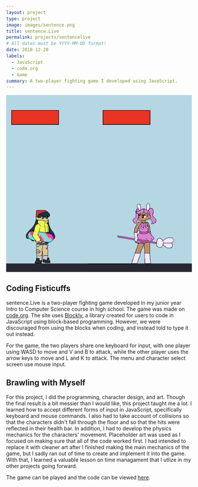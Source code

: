```yaml
---
layout: project
type: project
image: images/sentence.png
title: sentence.Live
permalink: projects/sentencelive
# All dates must be YYYY-MM-DD format!
date: 2018-12-20
labels:
  - JavaScript
  - code.org
  - Game
summary: A two-player fighting game I developed using JavaScript.
---
```


<img class="ui medium right floated rounded image" src="../images/standoff.png">

## Coding Fisticuffs 
sentence.Live is a two-player fighting game developed in my junior year Intro to Computer Science course in high school. The game was made on [code.org](https://code.org/). The site uses [Blockly](https://developers.google.com/blockly), a library created for users to code in JavaScript using block-based programming. However, we were discouraged from using the blocks when coding, and instead told to type it out instead.

For the game, the two players share one keyboard for input, with one player using WASD to move and V and B to attack, while the other player uses the arrow keys to move and L and K to attack. The menu and character select screen use mouse input. 

## Brawling with Myself
For this project, I did the programming, character design, and art. Though the final result is a bit messier than I would like, this project taught me a lot. I learned how to accept different forms of input in JavaScript, specifically keyboard and mouse commands. I also had to take account of collisions so that the characters didn't fall through the floor and so that the hits were reflected in their health bar. In addition, I had to develop the physics mechanics for the characters' movement. Placeholder art was used as I focused on making sure that all of the code worked first. I had intended to replace it with cleaner art after I finished making the main mechanics of the game, but I sadly ran out of time to create and implement it into the game. With that, I learned a valuable lesson on time managament that I utlize in my other projects going forward. 

The game can be played and the code can be viewed [here](https://studio.code.org/projects/gamelab/7Ns_XQvP99pPVCVWe3YGuzr6EyS6dDP3NgYoeRpcsdQ). 

